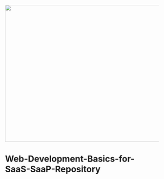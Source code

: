 <img src="https://fiverr-res.cloudinary.com/images/q_auto,f_auto/gigs3/276569103/original/05e1c77d0530e2bf1a859bc907a6ffd81c4de9d5/develop-your-frontend-website-with-html5-css3-javascript.png" height= 450 width=850 />

# Web-Development-Basics-for-SaaS-SaaP-Repository

